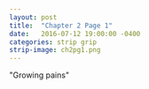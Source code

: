 ```yaml
---
layout: post
title:  "Chapter 2 Page 1"
date:   2016-07-12 19:00:00 -0400
categories: strip grip
strip-image: ch2pg1.png
---
```

"Growing pains"
